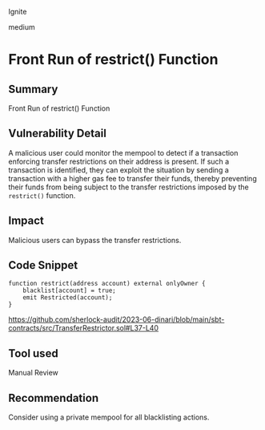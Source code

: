 Ignite

medium

# Front Run of restrict() Function

## Summary

Front Run of restrict() Function

## Vulnerability Detail

A malicious user could monitor the mempool to detect if a transaction enforcing transfer restrictions on their address is present. If such a transaction is identified, they can exploit the situation by sending a transaction with a higher gas fee to transfer their funds, thereby preventing their funds from being subject to the transfer restrictions imposed by the `restrict()` function.

## Impact

Malicious users can bypass the transfer restrictions.

## Code Snippet

```solidity=!
function restrict(address account) external onlyOwner {
    blacklist[account] = true;
    emit Restricted(account);
}
```
https://github.com/sherlock-audit/2023-06-dinari/blob/main/sbt-contracts/src/TransferRestrictor.sol#L37-L40

## Tool used

Manual Review

## Recommendation

Consider using a private mempool for all blacklisting actions.